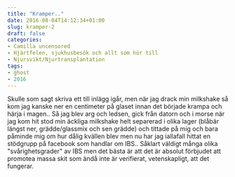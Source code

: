 ```yaml
---
title: "Kramper.."
date: 2016-08-04T14:12:34+01:00
slug: kramper-2
draft: false
categories:
- Camilla uncensored
- Hjärtfelen, sjukhusbesök och allt som hör till
- Njursvikt/Njurtransplantation
tags:
- ghost
- 2016
---
```


Skulle som sagt skriva ett till inlägg igår, men när jag drack min milkshake så kom jag kanske ner en centimeter på glaset innan det började krampa och härja i magen.. Så jag blev arg och ledsen, gick från datorn och i morse när jag kom hit stod min äckliga milkshake helt separerad i olika lager (blåbär längst ner, grädde/glassmix och sen grädde) och tittade på mig och bara påminde mig om hur dålig kvällen blev men nu har jag iallafall hittat en stödgrupp på facebook som handlar om IBS.. Såklart väldigt många olika "svårighetsgrader" av IBS men det bästa är att det är absolut förbjudet att promotea massa skit som ändå inte är verifierat, vetenskapligt, att det fungerar.


